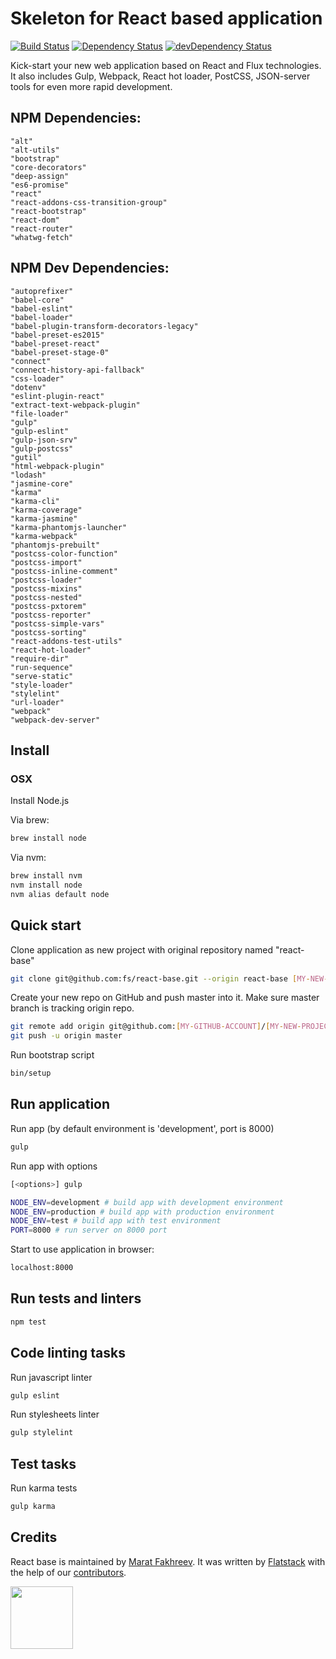 # Skeleton for React based application

[![Build Status](https://travis-ci.org/fs/react-base.svg?branch=master)](https://travis-ci.org/fs/react-base)
[![Dependency Status](https://david-dm.org/fs/react-base.svg?branch=master)](https://david-dm.org/fs/react-base)
[![devDependency Status](https://david-dm.org/fs/react-base/dev-status.svg?branch=master)](https://david-dm.org/fs/react-base#info=devDependencies)

Kick-start your new web application based on React and Flux technologies. It also includes Gulp, Webpack, React hot loader, PostCSS, JSON-server tools for even more rapid development.

## NPM Dependencies:
    "alt"
    "alt-utils"
    "bootstrap"
    "core-decorators"
    "deep-assign"
    "es6-promise"
    "react"
    "react-addons-css-transition-group"
    "react-bootstrap"
    "react-dom"
    "react-router"
    "whatwg-fetch"

## NPM Dev Dependencies:
    "autoprefixer"
    "babel-core"
    "babel-eslint"
    "babel-loader"
    "babel-plugin-transform-decorators-legacy"
    "babel-preset-es2015"
    "babel-preset-react"
    "babel-preset-stage-0"
    "connect"
    "connect-history-api-fallback"
    "css-loader"
    "dotenv"
    "eslint-plugin-react"
    "extract-text-webpack-plugin"
    "file-loader"
    "gulp"
    "gulp-eslint"
    "gulp-json-srv"
    "gulp-postcss"
    "gutil"
    "html-webpack-plugin"
    "lodash"
    "jasmine-core"
    "karma"
    "karma-cli"
    "karma-coverage"
    "karma-jasmine"
    "karma-phantomjs-launcher"
    "karma-webpack"
    "phantomjs-prebuilt"
    "postcss-color-function"
    "postcss-import"
    "postcss-inline-comment"
    "postcss-loader"
    "postcss-mixins"
    "postcss-nested"
    "postcss-pxtorem"
    "postcss-reporter"
    "postcss-simple-vars"
    "postcss-sorting"
    "react-addons-test-utils"
    "react-hot-loader"
    "require-dir"
    "run-sequence"
    "serve-static"
    "style-loader"
    "stylelint"
    "url-loader"
    "webpack"
    "webpack-dev-server"

## Install
### OSX

Install Node.js

Via brew:
```bash
brew install node
```

Via nvm:
```bash
brew install nvm
nvm install node
nvm alias default node
```

## Quick start

Clone application as new project with original repository named "react-base"

```bash
git clone git@github.com:fs/react-base.git --origin react-base [MY-NEW-PROJECT]
```

Create your new repo on GitHub and push master into it.
Make sure master branch is tracking origin repo.

```bash
git remote add origin git@github.com:[MY-GITHUB-ACCOUNT]/[MY-NEW-PROJECT].git
git push -u origin master
```

Run bootstrap script

```bash
bin/setup
```

## Run application

Run app (by default environment is 'development', port is 8000)

```bash
gulp
```

Run app with options

```bash
[<options>] gulp
```

```bash
NODE_ENV=development # build app with development environment
NODE_ENV=production # build app with production environment
NODE_ENV=test # build app with test environment
PORT=8000 # run server on 8000 port
```

Start to use application in browser:

```bash
localhost:8000
```

## Run tests and linters

```bash
npm test
```

## Code linting tasks

Run javascript linter
```bash
gulp eslint
```

Run stylesheets linter
```bash
gulp stylelint
```

## Test tasks

Run karma tests
```bash
gulp karma
```

## Credits

React base is maintained by [Marat Fakhreev](http://github.com/maratfakhreev).
It was written by [Flatstack](http://www.flatstack.com) with the help of our
[contributors](http://github.com/fs/react-base/contributors).

[<img src="http://www.flatstack.com/logo.svg" width="100"/>](http://www.flatstack.com)
